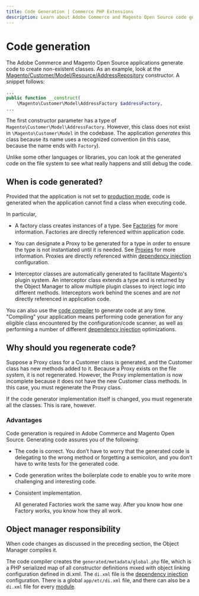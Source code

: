 ```yaml
---
title: Code Generation | Commerce PHP Extensions
description: Learn about Adobe Commerce and Magento Open Source code generation.
---
```


# Code generation

The Adobe Commerce and Magento Open Source applications generate code to create non-existent classes. As an example, look at the [Magento/Customer/Model/Resource/AddressRepository](https://github.com/magento/magento2/blob/2.4/app/code/Magento/Customer/Model/ResourceModel/AddressRepository.php) constructor. A snippet follows:

```php
...
public function __construct(
    \Magento\Customer\Model\AddressFactory $addressFactory,
...
```

The first constructor parameter has a type of `Magento\Customer\Model\AddressFactory`. However, this class does not exist in `\Magento\Customer\Model` in the codebase. The application *generates* this class because its name uses a recognized convention (in this case, because the name ends with `Factory`).

Unlike some other languages or libraries, you can look at the generated code on the file system to see what really happens and still debug the code.

## When is code generated?

Provided that the application is not set to [production mode](https://experienceleague.adobe.com/docs/commerce-operations/configuration-guide/setup/application-modes.html#production-mode), code is generated when the application cannot find a class when executing code.

In particular,

*  A factory class creates instances of a type. See [Factories](factories.md) for more information. Factories are directly referenced within application code.

*  You can designate a Proxy to be generated for a type in order to ensure the type is not instantiated until it is needed. See [Proxies](proxies.md) for more information. Proxies are directly referenced within [dependency injection](https://glossary.magento.com/dependency-injection) configuration.

*  Interceptor classes are automatically generated to facilitate Magento's plugin system. An interceptor class extends a type and is returned by the Object Manager to allow multiple plugin classes to inject logic into different methods. Interceptors work behind the scenes and are *not* directly referenced in application code.

You can also use the [code compiler](https://experienceleague.adobe.com/docs/commerce-operations/configuration-guide/cli/code-compiler.html) to generate code at any time. "Compiling" your application means performing code generation for any eligible class encountered by the configuration/code scanner, as well as performing a number of different [dependency injection](https://glossary.magento.com/dependency-injection) optimizations.

## Why should you regenerate code?

Suppose a Proxy class for a Customer class is generated, and the Customer class has new methods added to it. Because a Proxy exists on the file system, it is not regenerated. However, the Proxy implementation is now incomplete because it does not have the new Customer class methods. In this case, you must regenerate the Proxy class.

If the code generator implementation itself is changed, you must regenerate all the classes. This is rare, however.

### Advantages

Code generation is required in Adobe Commerce and Magento Open Source. Generating code assures you of the following:

*  The code is correct. You don’t have to worry that the generated code is delegating to the wrong method or forgetting a semicolon, and you don’t have to write tests for the generated code.
*  Code generation writes the boilerplate code to enable you to write more challenging and interesting code.
*  Consistent implementation.

   All generated Factories work the same way. After you know how one Factory works, you know how they all work.

## Object manager responsibility

When code changes as discussed in the preceding section, the Object Manager compiles it.

The code compiler creates the `generated/metadata/global.php` file, which is a PHP serialized map of all constructor definitions mixed with object linking configuration defined in di.xml. The `di.xml` file is the [dependency injection](https://glossary.magento.com/dependency-injection) configuration. There is a global `app/etc/di.xml` file, and there can also be a `di.xml` file for every [module](https://glossary.magento.com/module).
